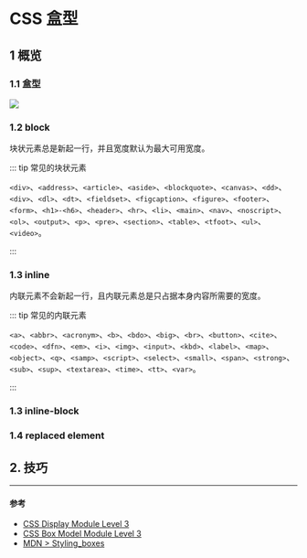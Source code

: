 # CSS 盒型

## 1 概览

### 1.1 盒型

![](https://www.w3.org/TR/css-box-3/images/box.png)

### 1.2 block

块状元素总是新起一行，并且宽度默认为最大可用宽度。

::: tip 常见的块状元素

`<div>`、`<address>`、`<article>`、`<aside>`、`<blockquote>`、`<canvas>`、`<dd>`、`<div>`、`<dl>`、`<dt>`、`<fieldset>`、`<figcaption>`、`<figure>`、`<footer>`、`<form>`、`<h1>-<h6>`、`<header>`、`<hr>`、`<li>`、`<main>`、`<nav>`、`<noscript>`、`<ol>`、`<output>`、`<p>`、`<pre>`、`<section>`、`<table>`、`<tfoot>`、`<ul>`、`<video>`。

:::

### 1.3 inline

内联元素不会新起一行，且内联元素总是只占据本身内容所需要的宽度。

::: tip 常见的内联元素

`<a>`、`<abbr>`、`<acronym>`、`<b>`、`<bdo>`、`<big>`、`<br>`、`<button>`、`<cite>`、`<code>`、`<dfn>`、`<em>`、`<i>`、`<img>`、`<input>`、`<kbd>`、`<label>`、`<map>`、`<object>`、`<q>`、`<samp>`、`<script>`、`<select>`、`<small>`、`<span>`、`<strong>`、`<sub>`、`<sup>`、`<textarea>`、`<time>`、`<tt>`、`<var>`。

:::

### 1.3 inline-block

### 1.4 replaced element 

## 2. 技巧

---

#### 参考

- [CSS Display Module Level 3](https://www.w3.org/TR/css-display-3/)
- [CSS Box Model Module Level 3](https://www.w3.org/TR/css-box-3/)
- [MDN > Styling_boxes](https://developer.mozilla.org/en-US/docs/Learn/CSS/Styling_boxes)
